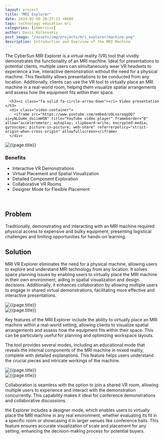 ```yaml
---
layout: project
title: "MRI Explorer"
date: 2019-02-09 20:37:13 +0600
tags: technology education mri
categories: [immersive]
author: Denis Kolkovskiy
post_image: "/assets/img/projects/mri_explorer/machine.png"
description: Introduction and Overview of the MRI Machine
---
```


<div class="row">
<div class="col-md-12">
   <div class="service-details mb-40">
      <p>The CyberSun MRI Explorer is a virtual reality (VR) tool that vividly demonstrates the functionality of an MRI machine. Ideal for presentations to potential clients, multiple users can simultaneously wear VR headsets to experience a live, interactive demonstration without the need for a physical machine. This flexibility allows presentations to be conducted from any location. Additionally, clients can use the VR tool to virtually place an MRI machine in a real-world room, helping them visualize spatial arrangements and assess how the equipment fits within their space. </p>
	  
      <h3><i class="fa-solid fa-circle-arrow-down"></i> Video presentation </h3>
      <div class="video-container">
		<iframe src="https://www.youtube.com/embed/oOLxxreqgQQ?si=yNLGuHx_dsiimHSN" title="YouTube video player" frameborder="0" allow="accelerometer; autoplay; clipboard-write; encrypted-media; gyroscope; picture-in-picture; web-share" referrerpolicy="strict-origin-when-cross-origin" allowfullscreen></iframe>
      </div>
   </div>
</div>
<div class="row">
   <div class="col-xl-6 col-lg-12">
      <div class="s-details-img mb-30"><img src="{{site.baseurl}}/assets/img/projects/mri_explorer/tabletop.png" alt="{{page.title}}"></div>
   </div>
   <div class="col-xl-6 col-lg-12">
      <div class="service-details mb-40">
         <h3><i class="fa-solid fa-trophy"></i> Benefits</h3>
         <ul>
            <li><span class="lnr lnr-star"></span> Interactive VR Demonstrations</li>
            <li><span class="lnr lnr-star"></span> Virtual Placement and Spatial Visualization</li>
            <li><span class="lnr lnr-star"></span> Detailed Component Exploration</li>
            <li><span class="lnr lnr-star"></span> Collaborative VR Rooms</li>
            <li><span class="lnr lnr-star"></span> Designer Mode for Flexible Placement</li>
         </ul>
         <p>&nbsp;</p>
      </div>
   </div>
</div>
<h2><i class="fa-solid fa-triangle-exclamation"></i> Problem</h2>

<p> Traditionally, demonstrating and interacting with an MRI machine required physical access to expensive and bulky equipment, presenting logistical challenges and limiting opportunities for hands-on learning. 
</p>

<h2><i class="fa-solid fa-square-poll-vertical"></i> Solution</h2>
<p><i class="fa-regular fa-star"></i> MRI VR Explorer eliminates the need for a physical machine, allowing users to explore and understand MRI technology from any location. It solves space planning issues by enabling users to virtually place the MRI machine in their own environment, aiding in spatial visualization and design decisions. Additionally, it enhances collaboration by allowing multiple users to engage in shared virtual demonstrations, facilitating more effective and interactive presentations.  </p>

<div class="row">
   <div class="col-xl-6 col-lg-12">
      <div class="s-details-img mb-30"><img src="{{site.baseurl}}/assets/img/projects/mri_explorer/internal_beem.png" alt="{{page.title}}"></div>
   </div>
   <div class="col-xl-6 col-lg-12">
      <div class="s-details-img mb-30"><img src="{{site.baseurl}}/assets/img/projects/mri_explorer/machine_on_the_table_3.png" alt="{{page.title}}"></div>
   </div>
</div>

<p><i class="fa-regular fa-star"></i> Key features of the MRI Explorer include the ability to virtually place an MRI machine within a real-world setting, allowing clients to visualize spatial arrangements and assess how the equipment fits within their space. This can be particularly useful for planning and optimizing workspace layouts.</p>

<p><i class="fa-regular fa-star"></i> The tool provides several modes, including an educational mode that reveals the internal components of the MRI machine in mixed reality, complete with detailed explanations. This feature helps users understand the crucial pieces and intricate workings of the machine.
</p>

<div class="row">
   <div class="col-xl-6 col-lg-12">
      <div class="s-details-img mb-30"><img src="{{site.baseurl}}/assets/img/projects/mri_explorer/lobby.png" alt="{{page.title}}"></div>
   </div>
   <div class="col-xl-6 col-lg-12">
      <div class="s-details-img mb-30"><img src="{{site.baseurl}}/assets/img/projects/mri_explorer/instructions.png" alt="{{page.title}}"></div>
   </div>
</div>

<p><i class="fa-regular fa-star"></i> Collaboration is seamless with the option to join a shared VR room, allowing multiple users to experience and interact with the demonstration concurrently. This capability makes it ideal for conference demonstrations and collaborative discussions.</p>

<p><i class="fa-regular fa-star"></i> the Explorer includes a designer mode, which enables users to virtually place the MRI machine in any real environment, whether evaluating its fit in a specific room or showcasing it in larger venues like conference halls. This feature ensures accurate visualization of scale and placement for any setting, enhancing the decision-making process for potential buyers.
</p>



